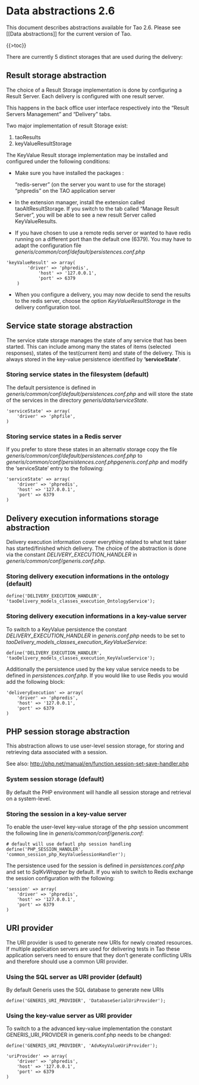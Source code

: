 <!--
parent:
    title: Data_abstractions
author:
    - 'Cyril Hazotte'
created_at: '2015-06-19 09:23:35'
updated_at: '2015-08-10 11:03:29'
tags:
    - 'Data abstractions'
-->

Data abstractions 2.6
=====================

This document describes abstractions available for Tao 2.6. Please see [[Data abstractions]] for the current version of Tao.

{{\>toc}}

There are currently 5 distinct storages that are used during the delivery:

Result storage abstraction
--------------------------

The choice of a Result Storage implementation is done by configuring a Result Server. Each delivery is configured with one result server.<br/>

This happens in the back office user interface respectively into the “Result Servers Management” and “Delivery” tabs.

Two major implementation of result Storage exist:

1.  taoResults
2.  keyValueResultStorage

The KeyValue Result storage implementation may be installed and configured under the following conditions:

-   Make sure you have installed the packages :<br/>

    “redis-server” (on the server you want to use for the storage)\
    “phpredis” on the TAO application server

<!-- -->

-   In the extension manager, install the extension called taoAltResultStorage. If you switch to the tab called “Manage Result Server”, you will be able to see a new result Server called KeyValueResults.

<!-- -->

-   If you have chosen to use a remote redis server or wanted to have redis running on a different port than the default one (6379). You may have to adapt the configuration file *generis/common/conf/default/persistences.conf.php*

<!-- -->

    'keyValueResult' => array(
            'driver' => 'phpredis',
                'host' => '127.0.0.1',
                'port' => 6379
        )

-   When you configure a delivery, you may now decide to send the results to the redis server, choose the option *KeyValueResultStorage* in the delivery configuration tool.

Service state storage abstraction
---------------------------------

The service state storage manages the state of any service that has been started. This can include among many the states of items (selected responses), states of the test(current item) and state of the delivery. This is always stored in the key-value persistence identified by **’serviceState’**.

### Storing service states in the filesystem (default)

The default persistence is defined in *generis/common/conf/default/persistences.conf.php* and will store the state of the services in the directory *generis/data/serviceState*.

    'serviceState' => array(
        'driver' => 'phpfile',
    )

### Storing service states in a Redis server

If you prefer to store these states in an alternativ storage copy the file *generis/common/conf/default/persistences.conf.php* to *generis/common/conf/persistences.conf.phpgeneris.conf.php* and modify the ‘serviceState’ entry to the following:

    'serviceState' => array(
        'driver' => 'phpredis',
        'host' => '127.0.0.1',
        'port' => 6379
    )

Delivery execution informations storage abstraction
---------------------------------------------------

Delivery execution information cover everything related to what test taker has started/finished which delivery. The choice of the abstraction is done via the constant *DELIVERY\_EXECUTION\_HANDLER* in *generis/common/conf/generis.conf.php*.

### Storing delivery execution informations in the ontology (default)

    define('DELIVERY_EXECUTION_HANDLER', 'taoDelivery_models_classes_execution_OntologyService');

### Storing delivery execution informations in a key-value server

To switch to a KeyValue persistence the constant *DELIVERY\_EXECUTION\_HANDLER* in *generis.conf.php* needs to be set to *taoDelivery\_models\_classes\_execution\_KeyValueService*:

    define('DELIVERY_EXECUTION_HANDLER', 'taoDelivery_models_classes_execution_KeyValueService');

Additionally the persistence used by the key value service needs to be defined in *persistences.conf.php*. If you would like to use Redis you would add the following block:

    'deliveryExecution' => array(
        'driver' => 'phpredis',
        'host' => '127.0.0.1',
        'port' => 6379
    )

PHP session storage abstraction
-------------------------------

This abstraction allows to use user-level session storage, for storing and retrieving data associated with a session.<br/>

See also: http://php.net/manual/en/function.session-set-save-handler.php

### System session storage (default)

By default the PHP environment will handle all session storage and retrieval on a system-level.

### Storing the session in a key-value server

To enable the user-level key-value storage of the php session uncomment the following line in *generis/common/conf/generis.conf*:

    # default will use defautl php session handling
    define('PHP_SESSION_HANDLER', 'common_session_php_KeyValueSessionHandler');

The persistence used for the session is defined in *persistences.conf.php* and set to *SqlKvWrapper* by default. If you wish to switch to Redis exchange the session configuration with the following:

    'session' => array(
        'driver' => 'phpredis',
        'host' => '127.0.0.1',
        'port' => 6379
    )

URI provider
------------

The URI provider is used to generate new URIs for newly created resources. If multiple application servers are used for delivering tests in Tao these application servers need to ensure that they don’t generate conflicting URIs and therefore should use a common URI provider.

### Using the SQL server as URI provider (default)

By default Generis uses the SQL database to generate new URIs

    define('GENERIS_URI_PROVIDER', 'DatabaseSerialUriProvider');

### Using the key-value server as URI provider

To switch to a the advanced key-value implementation the constant GENERIS\_URI\_PROVIDER in generis.conf.php needs to be changed:

    define('GENERIS_URI_PROVIDER', 'AdvKeyValueUriProvider');

    'uriProvider' => array(
        'driver' => 'phpredis',
        'host' => '127.0.0.1',
        'port' => 6379
    )
